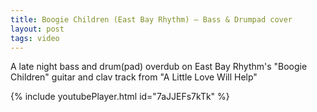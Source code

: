 ```yaml
---
title: Boogie Children (East Bay Rhythm) — Bass & Drumpad cover
layout: post
tags: video
---
```


A late night bass and drum(pad) overdub on East Bay Rhythm's "Boogie Children" guitar and clav track from "A Little Love Will Help"

{% include youtubePlayer.html id="7aJJEFs7kTk" %}
